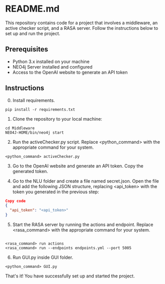 # README.md

This repository contains code for a project that involves a middleware, an active checker script, and a RASA server. Follow the instructions below to set up and run the project.

## Prerequisites

- Python 3.x installed on your machine
- NEO4j Server installed and configured
- Access to the OpenAI website to generate an API token

## Instructions

0. Install requirements.

```console
pip install -r requirements.txt
```

1. Clone the repository to your local machine:

```console
cd Middleware
NEO4J-HOME/bin/neo4j start
```

2. Run the activeChecker.py script. Replace <python_command> with the appropriate command for your system.

```console
<python_command> activeChecker.py
```

3. Go to the OpenAI website and generate an API token. Copy the generated token.

4. Go to the NLU folder and create a file named secret.json. Open the file and add the following JSON structure, replacing <api_token> with the token you generated in the previous step:

```json
Copy code
{
  "api_token": "<api_token>"
}
```

5. Start the RASA server by running the actions and endpoint. Replace <rasa_command> with the appropriate command for your system.

```console

<rasa_command> run actions
<rasa_command> run --endpoints endpoints.yml --port 5005
```

6. Run GUI.py inside GUI folder.

```console
<python_command> GUI.py
```

That's it! You have successfully set up and started the project.